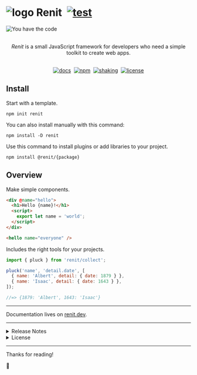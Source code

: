 # ![logo](http://kodla.org/renit/symbol.svg?2) Renit &nbsp;[![test](https://github.com/kodla-dev/renit/actions/workflows/test.yaml/badge.svg?branch=main)][TEST]

![You have the code](http://kodla.org/renit/banner.jpg?2 'You have the code')

<p align="center">
  <br/>
  <i>Renit</i> is a small JavaScript framework for developers
  who need a simple toolkit to create web apps.
  <br/><br/>
</p>

<div align="center">

[![docs](https://img.shields.io/badge/docs-renit.dev-blue?logo=hackthebox&color=006DF9&logoColor=00C3FF)][RENIT]
&nbsp;[![npm](https://img.shields.io/npm/v/renit.svg)][PACKAGE]
&nbsp;[![shaking](https://img.shields.io/badge/tree%20shakeable-blue?color=gray&logo=gumtree&logoColor=72ef36)][SIZE]
&nbsp;[![license](https://img.shields.io/npm/l/renit.svg?color=008C16)][LICENSE]

</div>

## Install

Start with a template.

```shell
npm init renit
```

You can also install manually with this command:

```shell
npm install -D renit
```

Use this command to install plugins or add libraries to your project.

```shell
npm install @renit/{package}
```

## Overview

Make simple components.

```html
<div @name="hello">
  <h1>Hello {name}!</h1>
  <script>
    export let name = 'world';
  </script>
</div>

<hello name="everyone" />
```

Includes the right tools for your projects.

```js
import { pluck } from 'renit/collect';

pluck('name', 'detail.date', [
  { name: 'Albert', detail: { date: 1879 } },
  { name: 'Isaac', detail: { date: 1643 } },
]);

//=> {1879: 'Albert', 1643: 'Isaac'}
```

---

Documentation lives on [renit.dev][RENIT].

---

<details>
<summary>Release Notes</summary>

All notable changes to this project will be documented in the [changelog][CHANGELOG].

</details>

<details>
<summary>License</summary>

[MIT][LICENSE]

</details>

---

Thanks for reading!

🎉

[RENIT]: https://renit.dev
[TEST]: https://github.com/kodla-dev/renit/actions/workflows/test.yaml
[PACKAGE]: https://www.npmjs.com/package/renit
[SIZE]: https://bundlephobia.com/package/renit
[ROADMAP]: https://renit.dev/#!/intro/roadmap
[CHANGELOG]: https://renit.dev/#!/intro/changelog
[LICENSE]: https://github.com/kodla-dev/renit/blob/main/LICENSE
